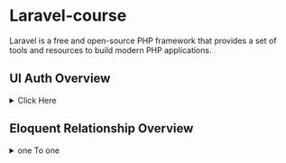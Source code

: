 # Laravel-course
 Laravel is a free and open-source PHP framework that provides a set of tools and resources to build modern PHP applications.
## UI Auth Overview

<details>
<summary>Click Here </summary>

1. how to work laravel ui auth
2. how to work middleware
</details>

## Eloquent Relationship Overview

<details>
<summary>one To one </summary>

`php `
```php
namespace App\Models;
 
use Illuminate\Database\Eloquent\Model;
 
class User extends Model
{
    /**
     * Get the phone associated with the user.
     */
    public function phone()
    {
        return $this->hasOne(Phone::class);
    }
}

```

</details>